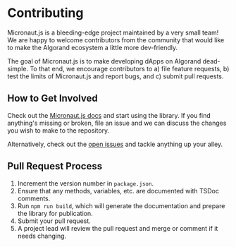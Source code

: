 # Contributing

Micronaut.js is a bleeding-edge project maintained by a very small team! We are happy to welcome contributors from the community that would like to make the Algorand ecosystem a little more dev-friendly.

The goal of Micronaut.js is to make developing dApps on Algorand dead-simple. To that end, we encourage contributors to a) file feature requests, b) test the limits of Micronaut.js and report bugs, and c) submit pull requests.

## How to Get Involved

Check out the [Micronaut.js docs](https://thencc.github.io/Micronautjs/) and start using the library. If you find anything's missing or broken, file an issue and we can discuss the changes you wish to make to the repository.

Alternatively, check out the [open issues](https://github.com/thencc/Micronautjs/issues) and tackle anything up your alley.

## Pull Request Process

1. Increment the version number in `package.json`.
2. Ensure that any methods, variables, etc. are documented with TSDoc comments.
3. Run `npm run build`, which will generate the documentation and prepare the library for publication.
4. Submit your pull request.
5. A project lead will review the pull request and merge or comment if it needs changing.
